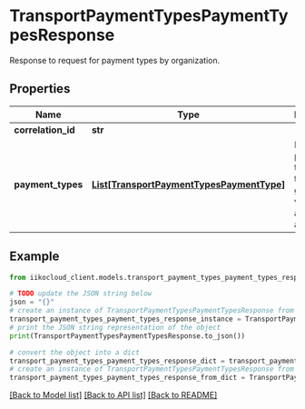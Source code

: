 # TransportPaymentTypesPaymentTypesResponse

Response to request for payment types by organization.

## Properties

Name | Type | Description | Notes
------------ | ------------- | ------------- | -------------
**correlation_id** | **str** |  | 
**payment_types** | [**List[TransportPaymentTypesPaymentType]**](TransportPaymentTypesPaymentType.md) | List of payment types and terminal groups where they are available. | 

## Example

```python
from iikocloud_client.models.transport_payment_types_payment_types_response import TransportPaymentTypesPaymentTypesResponse

# TODO update the JSON string below
json = "{}"
# create an instance of TransportPaymentTypesPaymentTypesResponse from a JSON string
transport_payment_types_payment_types_response_instance = TransportPaymentTypesPaymentTypesResponse.from_json(json)
# print the JSON string representation of the object
print(TransportPaymentTypesPaymentTypesResponse.to_json())

# convert the object into a dict
transport_payment_types_payment_types_response_dict = transport_payment_types_payment_types_response_instance.to_dict()
# create an instance of TransportPaymentTypesPaymentTypesResponse from a dict
transport_payment_types_payment_types_response_from_dict = TransportPaymentTypesPaymentTypesResponse.from_dict(transport_payment_types_payment_types_response_dict)
```
[[Back to Model list]](../README.md#documentation-for-models) [[Back to API list]](../README.md#documentation-for-api-endpoints) [[Back to README]](../README.md)


